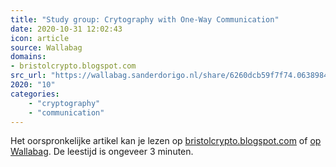 ```yaml
---
title: "Study group: Crytography with One-Way Communication"
date: 2020-10-31 12:02:43
icon: article
source: Wallabag
domains:
- bristolcrypto.blogspot.com
src_url: "https://wallabag.sanderdorigo.nl/share/6260dcb59f7f74.06389842"
2020: "10"
categories:
    - "cryptography"
    - "communication"
---
```

Het oorspronkelijke artikel kan je lezen op [bristolcrypto.blogspot.com](http://bristolcrypto.blogspot.com/2016/05/study-group-crytography-with-one-way.html) of [op Wallabag](https://wallabag.sanderdorigo.nl/share/6260dcb59f7f74.06389842). De leestijd is ongeveer 3 minuten.